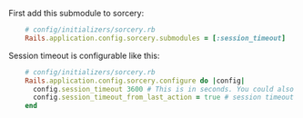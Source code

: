 First add this submodule to sorcery:
```ruby
    # config/initializers/sorcery.rb
    Rails.application.config.sorcery.submodules = [:session_timeout]
```
Session timeout is configurable like this:
```ruby
    # config/initializers/sorcery.rb
    Rails.application.config.sorcery.configure do |config|
      config.session_timeout 3600 # This is in seconds. You could also write 1.hour
      config.session_timeout_from_last_action = true # session timeout is calculated from the last valid activity. By default this is false.
    end
```
